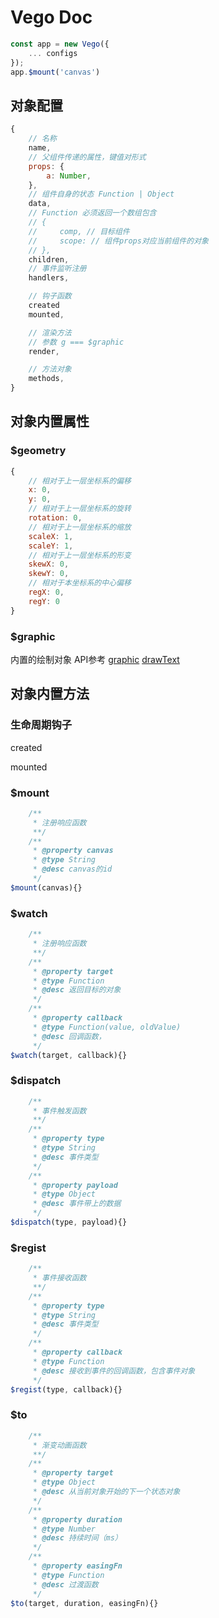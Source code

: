 # Vego Doc

```javascript
const app = new Vego({
    ... configs
});
app.$mount('canvas')
```

## 对象配置
```javascript
{
    // 名称
    name,
    // 父组件传递的属性，键值对形式
    props: {
        a: Number,
    },
    // 组件自身的状态 Function | Object
    data,
    // Function 必须返回一个数组包含
    // {
    //     comp, // 目标组件
    //     scope: // 组件props对应当前组件的对象
    // },
    children,
    // 事件监听注册
    handlers,

    // 钩子函数
    created
    mounted,

    // 渲染方法
    // 参数 g === $graphic
    render,

    // 方法对象
    methods,
}
```

## 对象内置属性
### $geometry
``` javascript
{
    // 相对于上一层坐标系的偏移
    x: 0,
    y: 0,
    // 相对于上一层坐标系的旋转
    rotation: 0,
    // 相对于上一层坐标系的缩放
    scaleX: 1,
    scaleY: 1,
    // 相对于上一层坐标系的形变
    skewX: 0,
    skewY: 0,
    // 相对于本坐标系的中心偏移
    regX: 0,
    regY: 0
}
```
### $graphic
内置的绘制对象
API参考 [graphic](https://createjs.com/docs/easeljs/classes/Graphics.html)
[drawText](https://createjs.com/docs/easeljs/classes/Text.html)

## 对象内置方法
### 生命周期钩子
created

mounted

### $mount
```javascript
	/**
	 * 注册响应函数
	 **/
	/**
	 * @property canvas
	 * @type String
     * @desc canvas的id
	 */
$mount(canvas){}
```
### $watch
```javascript
	/**
	 * 注册响应函数
	 **/
	/**
	 * @property target
	 * @type Function
     * @desc 返回目标的对象
	 */
	/**
	 * @property callback
	 * @type Function(value, oldValue)
     * @desc 回调函数，
	 */
$watch(target, callback){}
```
### $dispatch
```javascript
	/**
	 * 事件触发函数
	 **/
	/**
	 * @property type
	 * @type String
     * @desc 事件类型
	 */
	/**
	 * @property payload
	 * @type Object
     * @desc 事件带上的数据
	 */
$dispatch(type, payload){}
```
### $regist
```javascript
	/**
	 * 事件接收函数
	 **/
	/**
	 * @property type
	 * @type String
     * @desc 事件类型
	 */
	/**
	 * @property callback
	 * @type Function
     * @desc 接收到事件的回调函数，包含事件对象
	 */
$regist(type, callback){}
```
### $to
```javascript
	/**
	 * 渐变动画函数
	 **/
	/**
	 * @property target
	 * @type Object
     * @desc 从当前对象开始的下一个状态对象
	 */
	/**
	 * @property duration
	 * @type Number
     * @desc 持续时间（ms）
	 */
	/**
	 * @property easingFn
	 * @type Function
     * @desc 过渡函数
	 */
$to(target, duration, easingFn){}
```
